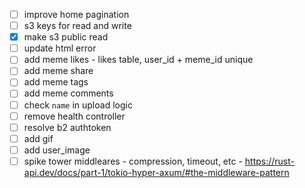 - [ ] improve home pagination
- [ ] s3 keys for read and write
- [x] make s3 public read
- [ ] update html error
- [ ] add meme likes - likes table, user_id + meme_id unique
- [ ] add meme share
- [ ] add meme tags
- [ ] add meme comments
- [ ] check `name` in upload logic
- [ ] remove health controller
- [ ] resolve b2 authtoken
- [ ] add gif
- [ ] add user_image
- [ ] spike tower middleares - compression, timeout, etc - https://rust-api.dev/docs/part-1/tokio-hyper-axum/#the-middleware-pattern
